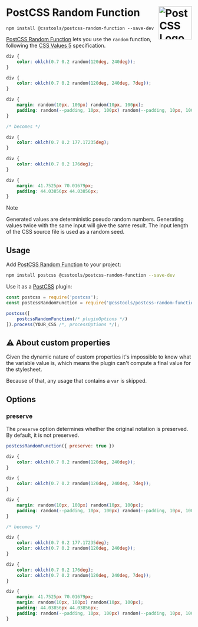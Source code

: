 # PostCSS Random Function [<img src="https://postcss.github.io/postcss/logo.svg" alt="PostCSS Logo" width="90" height="90" align="right">][PostCSS]

`npm install @csstools/postcss-random-function --save-dev`

[PostCSS Random Function] lets you use the `random` function, following the [CSS Values 5] specification.

```css
div {
	color: oklch(0.7 0.2 random(120deg, 240deg));
}

div {
	color: oklch(0.7 0.2 random(120deg, 240deg, 7deg));
}

div {
	margin: random(10px, 100px) random(10px, 100px);
	padding: random(--padding, 10px, 100px) random(--padding, 10px, 100px);
}

/* becomes */

div {
	color: oklch(0.7 0.2 177.17235deg);
}

div {
	color: oklch(0.7 0.2 176deg);
}

div {
	margin: 41.7525px 70.01679px;
	padding: 44.03856px 44.03856px;
}
```

> [!NOTE]
> Generated values are deterministic pseudo random numbers.
> Generating values twice with the same input will give the same result.
> The input length of the CSS source file is used as a random seed.

## Usage

Add [PostCSS Random Function] to your project:

```bash
npm install postcss @csstools/postcss-random-function --save-dev
```

Use it as a [PostCSS] plugin:

```js
const postcss = require('postcss');
const postcssRandomFunction = require('@csstools/postcss-random-function');

postcss([
	postcssRandomFunction(/* pluginOptions */)
]).process(YOUR_CSS /*, processOptions */);
```



## ⚠️ About custom properties

Given the dynamic nature of custom properties it's impossible to know what the variable value is, which means the plugin can't compute a final value for the stylesheet. 

Because of that, any usage that contains a `var` is skipped.

## Options

### preserve

The `preserve` option determines whether the original notation
is preserved. By default, it is not preserved.

```js
postcssRandomFunction({ preserve: true })
```

```css
div {
	color: oklch(0.7 0.2 random(120deg, 240deg));
}

div {
	color: oklch(0.7 0.2 random(120deg, 240deg, 7deg));
}

div {
	margin: random(10px, 100px) random(10px, 100px);
	padding: random(--padding, 10px, 100px) random(--padding, 10px, 100px);
}

/* becomes */

div {
	color: oklch(0.7 0.2 177.17235deg);
	color: oklch(0.7 0.2 random(120deg, 240deg));
}

div {
	color: oklch(0.7 0.2 176deg);
	color: oklch(0.7 0.2 random(120deg, 240deg, 7deg));
}

div {
	margin: 41.7525px 70.01679px;
	margin: random(10px, 100px) random(10px, 100px);
	padding: 44.03856px 44.03856px;
	padding: random(--padding, 10px, 100px) random(--padding, 10px, 100px);
}
```

[cli-url]: https://github.com/csstools/postcss-plugins/actions/workflows/test.yml?query=workflow/test
[css-url]: https://cssdb.org/#random-function
[discord]: https://discord.gg/bUadyRwkJS
[npm-url]: https://www.npmjs.com/package/@csstools/postcss-random-function

[PostCSS]: https://github.com/postcss/postcss
[PostCSS Random Function]: https://github.com/csstools/postcss-plugins/tree/main/plugins/postcss-random-function
[CSS Values 5]: https://drafts.csswg.org/css-values-5/#random
